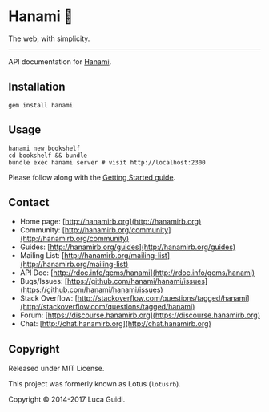 # Hanami 🌸

The web, with simplicity.

---

API documentation for [Hanami](http://hanamirb.org).

## Installation

    gem install hanami

## Usage

    hanami new bookshelf
    cd bookshelf && bundle
    bundle exec hanami server # visit http://localhost:2300

Please follow along with the [Getting Started guide](http://hanamirb.org/guides/1.2/getting-started).

## Contact

* Home page: [http://hanamirb.org](http://hanamirb.org)
* Community: [http://hanamirb.org/community](http://hanamirb.org/community)
* Guides: [http://hanamirb.org/guides](http://hanamirb.org/guides)
* Mailing List: [http://hanamirb.org/mailing-list](http://hanamirb.org/mailing-list)
* API Doc: [http://rdoc.info/gems/hanami](http://rdoc.info/gems/hanami)
* Bugs/Issues: [https://github.com/hanami/hanami/issues](https://github.com/hanami/hanami/issues)
* Stack Overflow: [http://stackoverflow.com/questions/tagged/hanami](http://stackoverflow.com/questions/tagged/hanami)
* Forum: [https://discourse.hanamirb.org](https://discourse.hanamirb.org)
* Chat: [http://chat.hanamirb.org](http://chat.hanamirb.org)

## Copyright

Released under MIT License.

This project was formerly known as Lotus (`lotusrb`).

Copyright © 2014-2017 Luca Guidi.
